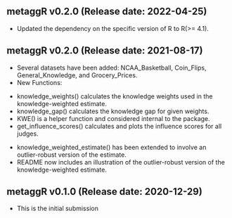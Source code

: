 ## metaggR v0.2.0 (Release date: 2022-04-25)
* Updated the dependency on the specific version of R to R(>= 4.1). 

## metaggR v0.2.0 (Release date: 2021-08-17)
* Several datasets have been added: NCAA_Basketball, Coin_Flips, General_Knowledge, and Grocery_Prices.
* New Functions:
- knowledge_weights() calculates the knowledge weights used in the knowledge-weighted estimate.
- knowledge_gap() calculates the knowledge gap for given weights.
- KWE() is a helper function and considered internal to the package. 
- get_influence_scores() calculates and plots the influence scores for all judges.
* knowledge_weighted_estimate() has been extended to involve an outlier-robust version of the estimate.
* README now includes an illustration of the outlier-robust version of the knowledge-weighted estimate.

## metaggR v0.1.0 (Release date: 2020-12-29)
* This is the initial submission